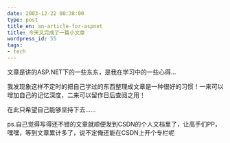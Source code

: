 ```yaml
---
date: 2003-12-22 00:38:00
type: post
title_en: an-article-for-aspnet
title: 今天又完成了一篇小文章
wordpress_id: 55
tags:
- tech
---
```


文章是讲的ASP.NET下的一些东东，是我在学习中的一些心得...  
  
我发现象这样不定时的把自己学过的东西整理成文章是一种很好的习惯！一来可以增加自己的记忆深度，二来可以留作日后查阅之用！  
  
在此只希望自己能够坚持下去......  
  
ps.自己觉得写得还不错的文章就顺便发到CSDN的个人文档里了，让高手们PP，嘿嘿，等到文章累计多了，说不定俺还能在CSDN上开个专栏呢

[](http://www.icbean.com/nickcheng/default.asp?cat=2)
